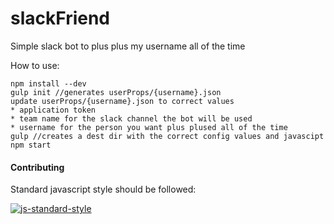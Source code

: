 # slackFriend
Simple slack bot to plus plus my username all of the time


How to use:

```
npm install --dev
gulp init //generates userProps/{username}.json
update userProps/{username}.json to correct values
* application token
* team name for the slack channel the bot will be used
* username for the person you want plus plused all of the time
gulp //creates a dest dir with the correct config values and javascipt
npm start
```

#### Contributing
Standard javascript style should be followed:

[![js-standard-style](https://cdn.rawgit.com/feross/standard/master/badge.svg)](https://github.com/feross/standard)
